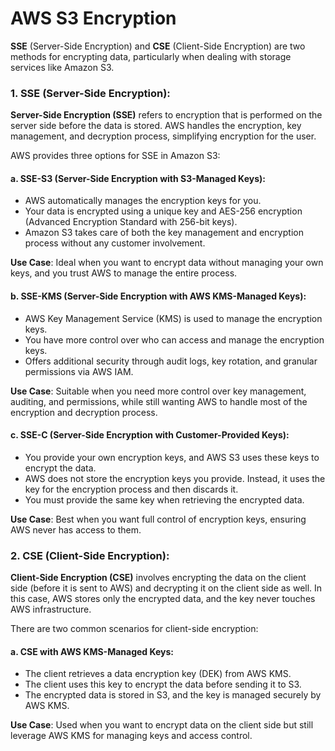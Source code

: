 # AWS S3 Encryption

**SSE** (Server-Side Encryption) and **CSE** (Client-Side Encryption) are two methods for encrypting data, particularly when dealing with storage services like Amazon S3. 

### 1. **SSE (Server-Side Encryption)**:
   **Server-Side Encryption (SSE)** refers to encryption that is performed on the server side before the data is stored. AWS handles the encryption, key management, and decryption process, simplifying encryption for the user.

   AWS provides three options for SSE in Amazon S3:
   
   #### a. **SSE-S3 (Server-Side Encryption with S3-Managed Keys)**:
   - AWS automatically manages the encryption keys for you.
   - Your data is encrypted using a unique key and AES-256 encryption (Advanced Encryption Standard with 256-bit keys).
   - Amazon S3 takes care of both the key management and encryption process without any customer involvement.
   
   **Use Case**: Ideal when you want to encrypt data without managing your own keys, and you trust AWS to manage the entire process.

   #### b. **SSE-KMS (Server-Side Encryption with AWS KMS-Managed Keys)**:
   - AWS Key Management Service (KMS) is used to manage the encryption keys.
   - You have more control over who can access and manage the encryption keys.
   - Offers additional security through audit logs, key rotation, and granular permissions via AWS IAM.
   
   **Use Case**: Suitable when you need more control over key management, auditing, and permissions, while still wanting AWS to handle most of the encryption and decryption process.

   #### c. **SSE-C (Server-Side Encryption with Customer-Provided Keys)**:
   - You provide your own encryption keys, and AWS S3 uses these keys to encrypt the data.
   - AWS does not store the encryption keys you provide. Instead, it uses the key for the encryption process and then discards it.
   - You must provide the same key when retrieving the encrypted data.
   
   **Use Case**: Best when you want full control of encryption keys, ensuring AWS never has access to them.

### 2. **CSE (Client-Side Encryption)**:
   **Client-Side Encryption (CSE)** involves encrypting the data on the client side (before it is sent to AWS) and decrypting it on the client side as well. In this case, AWS stores only the encrypted data, and the key never touches AWS infrastructure.

   There are two common scenarios for client-side encryption:

   #### a. **CSE with AWS KMS-Managed Keys**:
   - The client retrieves a data encryption key (DEK) from AWS KMS.
   - The client uses this key to encrypt the data before sending it to S3.
   - The encrypted data is stored in S3, and the key is managed securely by AWS KMS.
   
   **Use Case**: Used when you want to encrypt data on the client side but still leverage AWS KMS for managing keys and access control.

